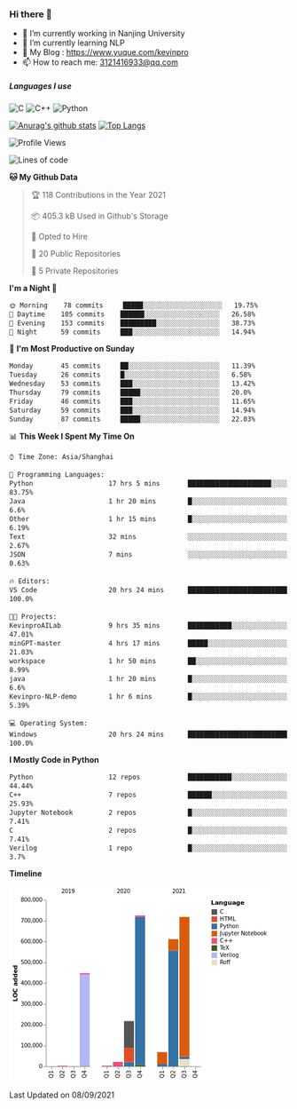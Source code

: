 ### Hi there 👋

- 🔭 I’m currently working in Nanjing University
- 🌱 I’m currently learning NLP
- 👯 My Blog : https://www.yuque.com/kevinpro
- 📫 How to reach me: 3121416933@qq.com

##### Languages I use
![C](https://img.shields.io/badge/-C-000000?style=flat&logo=c)
![C++](https://img.shields.io/badge/-C++-000000?style=flat&logo=c%2B%2B)
![Python](https://img.shields.io/badge/-Python-000000?style=flat&logo=python)

[![Anurag's github stats](https://github-readme-stats.vercel.app/api?username=Ricardokevins)](https://github.com/anuraghazra/github-readme-stats)
[![Top Langs](https://github-readme-stats.vercel.app/api/top-langs/?username=Ricardokevins)](https://github.com/anuraghazra/github-readme-stats)

<!--START_SECTION:waka-->
![Profile Views](http://img.shields.io/badge/Profile%20Views-0-blue)

![Lines of code](https://img.shields.io/badge/From%20Hello%20World%20I%27ve%20Written-2.8%20million%20lines%20of%20code-blue)

**🐱 My Github Data** 

> 🏆 118 Contributions in the Year 2021
 > 
> 📦 405.3 kB Used in Github's Storage 
 > 
> 💼 Opted to Hire
 > 
> 📜 20 Public Repositories 
 > 
> 🔑 5 Private Repositories  
 > 
**I'm a Night 🦉** 

```text
🌞 Morning    78 commits     █████░░░░░░░░░░░░░░░░░░░░   19.75% 
🌆 Daytime    105 commits    ██████░░░░░░░░░░░░░░░░░░░   26.58% 
🌃 Evening    153 commits    █████████░░░░░░░░░░░░░░░░   38.73% 
🌙 Night      59 commits     ███░░░░░░░░░░░░░░░░░░░░░░   14.94%

```
📅 **I'm Most Productive on Sunday** 

```text
Monday       45 commits     ██░░░░░░░░░░░░░░░░░░░░░░░   11.39% 
Tuesday      26 commits     █░░░░░░░░░░░░░░░░░░░░░░░░   6.58% 
Wednesday    53 commits     ███░░░░░░░░░░░░░░░░░░░░░░   13.42% 
Thursday     79 commits     █████░░░░░░░░░░░░░░░░░░░░   20.0% 
Friday       46 commits     ███░░░░░░░░░░░░░░░░░░░░░░   11.65% 
Saturday     59 commits     ███░░░░░░░░░░░░░░░░░░░░░░   14.94% 
Sunday       87 commits     █████░░░░░░░░░░░░░░░░░░░░   22.03%

```


📊 **This Week I Spent My Time On** 

```text
⌚︎ Time Zone: Asia/Shanghai

💬 Programming Languages: 
Python                   17 hrs 5 mins       █████████████████████░░░░   83.75% 
Java                     1 hr 20 mins        █░░░░░░░░░░░░░░░░░░░░░░░░   6.6% 
Other                    1 hr 15 mins        █░░░░░░░░░░░░░░░░░░░░░░░░   6.19% 
Text                     32 mins             ░░░░░░░░░░░░░░░░░░░░░░░░░   2.67% 
JSON                     7 mins              ░░░░░░░░░░░░░░░░░░░░░░░░░   0.63%

🔥 Editors: 
VS Code                  20 hrs 24 mins      █████████████████████████   100.0%

🐱‍💻 Projects: 
KevinproAILab            9 hrs 35 mins       ███████████░░░░░░░░░░░░░░   47.01% 
minGPT-master            4 hrs 17 mins       █████░░░░░░░░░░░░░░░░░░░░   21.03% 
workspace                1 hr 50 mins        ██░░░░░░░░░░░░░░░░░░░░░░░   8.99% 
java                     1 hr 20 mins        █░░░░░░░░░░░░░░░░░░░░░░░░   6.6% 
Kevinpro-NLP-demo        1 hr 6 mins         █░░░░░░░░░░░░░░░░░░░░░░░░   5.39%

💻 Operating System: 
Windows                  20 hrs 24 mins      █████████████████████████   100.0%

```

**I Mostly Code in Python** 

```text
Python                   12 repos            ███████████░░░░░░░░░░░░░░   44.44% 
C++                      7 repos             ██████░░░░░░░░░░░░░░░░░░░   25.93% 
Jupyter Notebook         2 repos             █░░░░░░░░░░░░░░░░░░░░░░░░   7.41% 
C                        2 repos             █░░░░░░░░░░░░░░░░░░░░░░░░   7.41% 
Verilog                  1 repo              █░░░░░░░░░░░░░░░░░░░░░░░░   3.7%

```


**Timeline**

![Chart not found](https://raw.githubusercontent.com/Ricardokevins/Ricardokevins/master/charts/bar_graph.png) 


 Last Updated on 08/09/2021
<!--END_SECTION:waka-->
